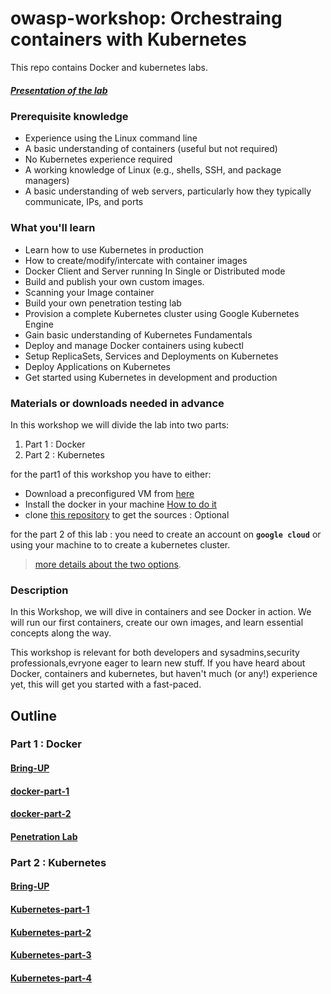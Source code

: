 # owasp-workshop: Orchestraing containers with Kubernetes

This repo contains Docker and kubernetes labs.

##### [Presentation of the lab](https://github.com/etadata/owasp-workshop/blob/master/Container%20Orchestration%20with%20Kubernetes.pdf)
### Prerequisite knowledge
- Experience using the Linux command line
- A basic understanding of containers (useful but not required)
- No Kubernetes experience required
- A working knowledge of Linux (e.g., shells, SSH, and package managers)
- A basic understanding of web servers, particularly how they typically communicate, IPs, and ports

### What you'll learn
- Learn how to use Kubernetes in production
- How to create/modify/intercate with container images
- Docker Client and Server running In Single or Distributed mode
- Build and publish your own custom images.
- Scanning your Image container
- Build your own penetration testing lab
- Provision a complete Kubernetes cluster using Google Kubernetes Engine
- Gain basic understanding of Kubernetes Fundamentals
- Deploy and manage Docker containers using kubectl
- Setup ReplicaSets, Services and Deployments on Kubernetes
- Deploy Applications on Kubernetes
- Get started using Kubernetes in development and production
 

### Materials or downloads needed in advance
In this workshop we will divide the lab into two parts:

 1.    Part 1 : Docker
 2.    Part 2 : Kubernetes

for the part1 of this workshop you have to either:

- Download a preconfigured VM from [here](https://public.boxcloud.com/d/1/b1!c38vgvnRvAePv95Z1982Y86jw1pbYarCAM-MCsWyRcw_i1QjaK0z7nhb9ru9SFadpbnq2wXdFotMeNokFILPJ9oOJ5ng6eojXwXyyFuhakRHUizVMUAAzdoOOAPJEBHv0ijBKsAQltTmB4sBjegGzAAzaXDTa6WAPOI5oxP4ovaplUHyZnzH5BJk-gCVnWNYUBY3PWVRREGjFKUraiBDtvbiTnO1iEg8hPKcTvNiyIzfOGYmk0CKSHh6zSLFYW-pyNgpkqaHlLs7JQSzWwAaQMRROn0Es3JMinU-asO_g8N8bbBD5tftUMMDrTlZcPcYjwfNPr3Qk5H6eUAD6_6jGKK5QgAFxDIG0RWc5heR5_fIIMOb0KLKzp_Yon5NpZayLviYnVrp9ISQBMWZ4DBII3DCY8A4Zo42GEbEuuyNZ2hvf56OalbQ832bwtIOgg8mmKXT7-wHePJLgaS-naRH1g8hGNW3waoKd4b4j3awEW-GvmQnT2Jl8IDI4F928ADj91AcS4lHDkAwiq6W5PABeYHnQgaiMD38_9I6oG3sMUrU7GRGlaVH61J7YbbQ7iJEcZl8-BIdSVhnZjORyy6DJRir57dd8rpWOaZCv78jb4Sq5HFHvKs2r8q3ugHb0ruZdwPlWvFTlwyiZylUDimU2qqJDtZ8C9NpSMj9FcthxZwtW6ffLJP57jpB954KsdQdCxkidzblLPoBTSJpZxEh94pwp9vu6EomQQE2Av4sJr8T5k3wAUkz7Cb872HN3HJjuufA-IkubAG3kPjG08cxrvjgBDJg59fkVWlXq4dIEibUK_PXxXitp6UC1VeUKODwbzcKV-6VROV7RFiZfes7qN_t4TzSe4snLsiDH-zYm18Khc96xuTb4OuGZ2tapVEq4x8egKjg5ZkTTA08vKs891-ttxsFAxRnUNfZo5KTVonOePGt3vHljN1J3kFgVI0n8qjINAgxToGVDNh-s8wfDaqBfPuwnWvXTZZTA3EW6rTxVJ1MIHC201PepFkapRCqjnhCGwh1AeMibp5qyi76UgDyCWaK4LiTDeWCh5GJjU6Atrbt9FtitC2wV2xdcMzK5G_ywZ9scQ1_mrEtw4bR2sdr4jxAGoUJLraCXrLcKqFtikOEPrcEIrw666FT8hVzAsrdSFEzYAGRT8-p7io5Se_yGXWKfcNWVMpdc9ApuT50pZJrtfwSPhM8O6XIlHWRuhUQywOoUckjiR_zNLU6cBffeCM-6tCg/download)
- Install the docker in your machine [How to do it](docker/docker-quickstart.md)
- clone [this repository](https://github.com/etadata/owasp-workshop) to get the sources : Optional

for the part 2 of this lab :  you need to create an account on **``google cloud``** or using your machine to to create a kubernetes cluster.

> [more details about the two options](kubernetes/bring-up.md).

### Description 
In this Workshop, we will dive in containers and see Docker in action. We will run our first containers, create our own images, and learn essential concepts along the way.

This workshop is relevant for both developers and sysadmins,security professionals,evryone eager to learn new stuff. 
If you have heard about Docker, containers and kubernetes, but haven't much (or any!) experience yet, this will get you started with a fast-paced.

## Outline

### Part 1 : Docker
#### [Bring-UP](docker/docker-quickstart.md) 
#### [docker-part-1](docker/docker-part1.md)
#### [docker-part-2](docker/docker-part2.md)
#### [Penetration Lab](docker/docker-penetest-lab.md)
### Part 2 : Kubernetes
#### [Bring-UP](kubernetes/bring-up.md)
#### [Kubernetes-part-1](kubernetes/pods.md)
#### [Kubernetes-part-2](kubernetes/tag-labels.md)
#### [Kubernetes-part-3](kubernetes/deployments.md)
#### [Kubernetes-part-4](kubernetes/services.md)
